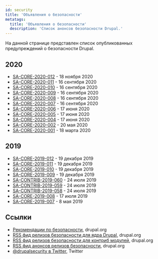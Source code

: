 ```yaml
---
id: security
title: 'Объявления о безопасности'
metatags:
  title: 'Объявления о безопасности'
  description: 'Список анонсов безопасности Drupal.'
---
```


На данной странице представлен список опубликованных предупреждений о безопасности Drupal.

## 2020

- [SA-CORE-2020-012](advisory/sa-core-2020-012.md) - 18 ноября 2020
- [SA-CORE-2020-011](advisory/sa-core-2020-011.md) - 16 сентября 2020
- [SA-CORE-2020-010](advisory/sa-core-2020-010.md) - 16 сентября 2020
- [SA-CORE-2020-009](advisory/sa-core-2020-009.md) - 16 сентября 2020
- [SA-CORE-2020-008](advisory/sa-core-2020-008.md) - 16 сентября 2020
- [SA-CORE-2020-007](advisory/sa-core-2020-007.md) - 16 сентября 2020
- [SA-CORE-2020-006](advisory/sa-core-2020-006.md) - 17 июня 2020
- [SA-CORE-2020-005](advisory/sa-core-2020-005.md) - 17 июня 2020
- [SA-CORE-2020-004](advisory/sa-core-2020-004.md) - 17 июня 2020
- [SA-CORE-2020-002](advisory/sa-core-2020-002.md) - 20 мая 2020
- [SA-CORE-2020-001](advisory/sa-core-2020-001.md) - 18 марта 2020

## 2019

- [SA-CORE-2019-012](advisory/sa-core-2019-012.md) - 19 декабря 2019
- [SA-CORE-2019-011](advisory/sa-core-2019-011.md) - 19 декабря 2019
- [SA-CORE-2019-010](advisory/sa-core-2019-010.md) - 19 декабря 2019
- [SA-CORE-2019-009](advisory/sa-core-2019-009.md) - 19 декабря 2019
- [SA-CONTRIB-2019-060](advisory/sa-contrib-2019-060.md) - 24 июля 2019
- [SA-CONTRIB-2019-059](advisory/sa-contrib-2019-059.md) - 24 июля 2019
- [SA-CONTRIB-2019-058](advisory/sa-contrib-2019-058.md) - 24 июля 2019
- [SA-CORE-2019-008](advisory/sa-core-2019-008.md) - 17 июля 2019
- [SA-CORE-2019-007](advisory/sa-core-2019-007.md) - 8 мая 2019

## Ссылки

- [Рекомендации по безопасности](https://www.drupal.org/security), drupal.org
- [RSS фид релизов безопасности для ядра Drupal](http://drupal.org/security/rss.xml), drupal.org
- [RSS фид релизов безопасности для контриб модулей](http://drupal.org/security/contrib/rss.xml), drupal.org
- [RSS фид анонсов релизов безопасности](http://drupal.org/security/psa/rss.xml), drupal.org
- [@drupalsecurity в Twitter](https://twitter.com/drupalsecurity), Twitter
